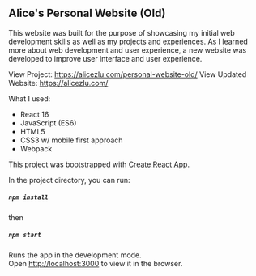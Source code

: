 
## Alice's Personal Website (Old)

This website was built for the purpose of showcasing my initial web development skills as well as my projects and experiences. As I learned more about web development and user experience, a new website was developed to improve user interface and user experience.

View Project: https://alicezlu.com/personal-website-old/
View Updated Website: https://alicezlu.com/

What I used: 
* React 16
* JavaScript (ES6)
* HTML5
* CSS3 w/ mobile first approach
* Webpack

This project was bootstrapped with [Create React App](https://github.com/facebook/create-react-app).

In the project directory, you can run:
##### `npm install`

then

##### `npm start`

Runs the app in the development mode.<br />
Open [http://localhost:3000](http://localhost:3000) to view it in the browser.